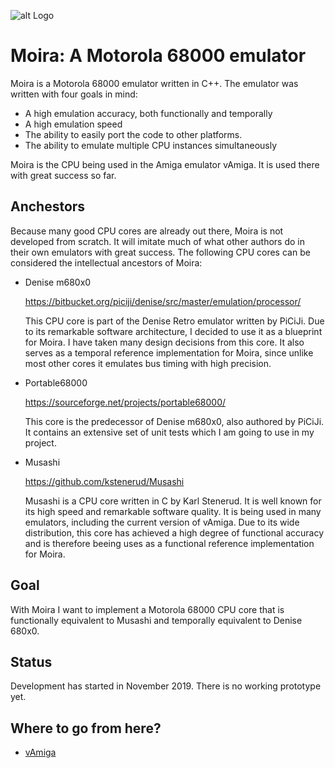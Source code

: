 ![alt Logo](http://www.dirkwhoffmann.de/vAMIGA/pics/MoiraBanner1.png)

# Moira: A Motorola 68000 emulator

Moira is a Motorola 68000 emulator written in C++. The emulator was written with four goals in mind: 

- A high emulation accuracy, both functionally and temporally
- A high emulation speed
- The ability to easily port the code to other platforms.
- The ability to emulate multiple CPU instances simultaneously

Moira is the CPU being used in the Amiga emulator vAmiga. It is used there with great success so far. 

## Anchestors

Because many good CPU cores are already out there, Moira is not developed from scratch. It will imitate much of what other authors do in their own emulators with great success. The following CPU cores can be considered the intellectual ancestors of Moira: 

- Denise m680x0

  https://bitbucket.org/piciji/denise/src/master/emulation/processor/


  This CPU core is part of the Denise Retro emulator written by PiCiJi. Due to its remarkable software architecture, I decided to use it as a blueprint for Moira. I have taken many design decisions from this core. It also serves as a temporal reference implementation for Moira, since unlike most other cores it emulates bus timing with high precision.

  
- Portable68000

  https://sourceforge.net/projects/portable68000/

  This core is the predecessor of Denise m680x0, also authored by PiCiJi. It contains an extensive set of unit tests which I am going to use in my project.
  
- Musashi

  https://github.com/kstenerud/Musashi

  Musashi is a CPU core written in C by Karl Stenerud. It is well known for its high speed and remarkable software quality. It is being used in many emulators, including the current version of vAmiga. Due to its wide distribution, this core has achieved a high degree of functional accuracy and is therefore beeing uses as a functional reference implementation for Moira. 
  
 ## Goal
 
With Moira I want to implement a Motorola 68000 CPU core that is functionally equivalent to Musashi and temporally equivalent to Denise 680x0. 
 
## Status

Development has started in November 2019. There is no working prototype yet. 
   
## Where to go from here?

- [vAmiga](https://github.com/dirkwhoffmann/vAMIGA)
